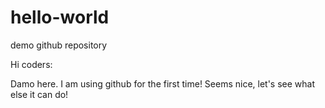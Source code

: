 # hello-world
demo github repository

Hi coders:

Damo here. I am using github for the first time! Seems nice, let's see what else it can do!
